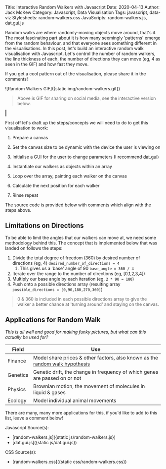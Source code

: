 Title: Interactive Random Walkers with Javascript
Date: 2020-04-13
Author: Jack McKew
Category: Javascript, Data Visualisation
Tags: javascript, data-viz
Stylesheets: random-walkers.css
JavaScripts: random-walkers.js, dat.gui.js

Random walks are where randomly-moving objects move around, that's it. The most fascinating part about it is how many seemingly 'patterns' emerge from the random behaviour, and that everyone sees something different in the visualisations. In this post, let's build an interactive random walk visualisation with Javascript. Let's control the number of random walkers, the line thickness of each, the number of directions they can move (eg, 4 as seen in the GIF) and how fast they move.


If you get a cool pattern out of the visualisation, please share it in the comments!

![Random Walkers GIF]({static img/random-walkers.gif})

> Above is GIF for sharing on social media, see the interactive version below.

<div id="controls-container"></div>
<div id="canvas-container">
    <canvas id="random-walk-canvas" height="400" width="400" style="border: 2px solid grey;">
        </canvas>
</div>

First off let's draft up the steps/concepts we will need to do to get this visualisation to work:

1. Prepare a canvas
2. Set the canvas size to be dynamic with the device the user is viewing on
3. Initialise a GUI for the user to change parameters (I recommend [dat.gui](https://workshop.chromeexperiments.com/examples/gui/#1--Basic-Usage))

4. Instantiate our walkers as objects within an array
5. Loop over the array, painting each walker on the canvas
6. Calculate the next position for each walker
7. Rinse repeat

The source code is provided below with comments which align with the steps above.

## Limitations on Directions

To be able to limit the angles that our walkers can move at, we need some methodology behind this. The concept that is implemented below that was landed on follows the steps:

1. Divide the total degree of freedom (360) by desired number of directions (eg, 4) `desired_number_of_directions = 4`
    1. This gives us a 'base' angle of 90 `base_angle = 360 / 4`
2. Iterate over the range to the number of directions (eg, [0,1,2,3,4])
3. Multiply our base angle by each iteration (eg, `2 * 90 = 180`)
4. Push onto a possible directions array (resulting array `possible_directions = [0,90,180,270,360]`)

> 0 & 360 is included in each possible directions array to give the walker a better chance at 'turning around' and staying on the canvas.

## Applications for Random Walk

*This is all well and good for making funky pictures, but what can this actually be used for?*

|Field|Use|
|---|---|
|Finance|Model share prices & other factors, also known as the [random walk hypothesis](https://en.wikipedia.org/wiki/Random_walk_hypothesis)|
|Genetics|Genetic drift, the change in frequency of which genes are passed on or not|
|Physics|Brownian motion, the movement of molecules in liquid & gases|
|Ecology|Model individual animal movements|

There are many, many more applications for this, if you'd like to add to this list, leave a comment below!

Javascript Source(s):

- [random-walkers.js]({static js/random-walkers.js})
- [dat.gui.js]({static js/dat.gui.js})

CSS Source(s):

- [random-walkers.css]({static css/random-walkers.css})
